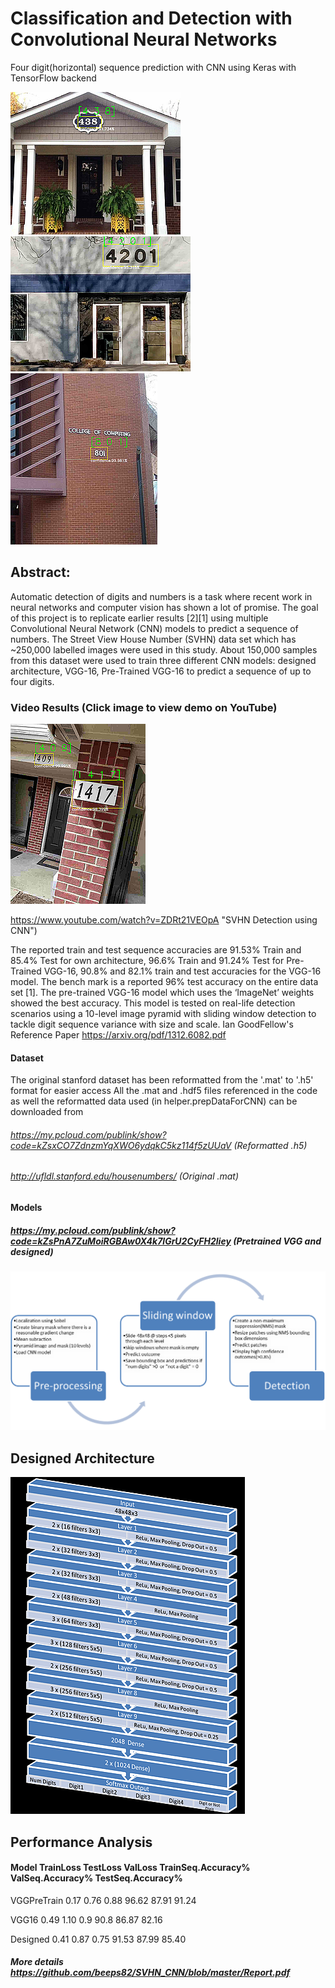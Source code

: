 # Classification and Detection with Convolutional Neural Networks
Four digit(horizontal) sequence prediction with CNN using Keras with TensorFlow backend

![House](figs/13.png) ![Office](figs/2.png) ![GAtechCC](figs/3.png)


## Abstract:
Automatic detection of digits and numbers is a task where recent work in neural networks and computer vision has shown a lot of promise. 
The goal of this project is to replicate earlier results [2][1] using multiple Convolutional Neural Network (CNN) 
models to predict a sequence of numbers. The Street View House Number (SVHN) data set which has ~250,000 labelled images were used 
in this study. About 150,000 samples from this dataset were used to train three different CNN models: designed architecture, VGG-16,
Pre-Trained VGG-16 to predict a sequence of up to four digits. 

### Video Results (Click image to view demo on YouTube)
[![SVHN CNN](figs/15copy.png)](https://www.youtube.com/watch?v=ZDRt21VEOpA "Street view house number(SVHN) Detection using CNN")

https://www.youtube.com/watch?v=ZDRt21VEOpA "SVHN Detection using CNN")

The reported train and test sequence accuracies are 91.53% Train and
85.4% Test for own architecture, 96.6% Train and 91.24% Test for Pre-Trained VGG-16, 90.8% and 82.1% train and test accuracies for 
the VGG-16 model. The bench mark is a reported 96% test accuracy on the entire data set [1]. The pre-trained VGG-16 model which uses 
the ‘ImageNet’ weights showed the best accuracy. This model is tested on real-life detection scenarios using a 10-level
image pyramid with sliding window detection to tackle digit sequence variance with size and scale. Ian GoodFellow's Reference Paper https://arxiv.org/pdf/1312.6082.pdf


#### Dataset 
The original stanford dataset has been reformatted from the '.mat' to '.h5' format for easier access 
All the .mat and .hdf5 files referenced in the code as well the reformatted data used (in helper.prepDataForCNN) can be downloaded from 
###### https://my.pcloud.com/publink/show?code=kZsxCO7ZdnzmYqXWO6ydqkC5kz114f5zUUaV  (Reformatted .h5)
###### http://ufldl.stanford.edu/housenumbers/ (Original .mat)


#### Models
##### https://my.pcloud.com/publink/show?code=kZsPnA7ZuMoiRGBAw0X4k7lGrU2CyFH2liey (Pretrained VGG and designed)


![Approach](figs/Picture2.png)

## Designed Architecture
![Architecture](figs/Architecture.png)

## Performance Analysis

#### Model	      TrainLoss	TestLoss	ValLoss	TrainSeq.Accuracy%	ValSeq.Accuracy%	TestSeq.Accuracy%

VGGPreTrain	  0.17	    0.76	    0.88	  96.62	            87.91	            91.24

VGG16 	      0.49	    1.10	    0.9	    90.8	            86.87	            82.16

Designed	    0.41	    0.87	    0.75	  91.53	            87.99	            85.40


##### More details https://github.com/beeps82/SVHN_CNN/blob/master/Report.pdf
